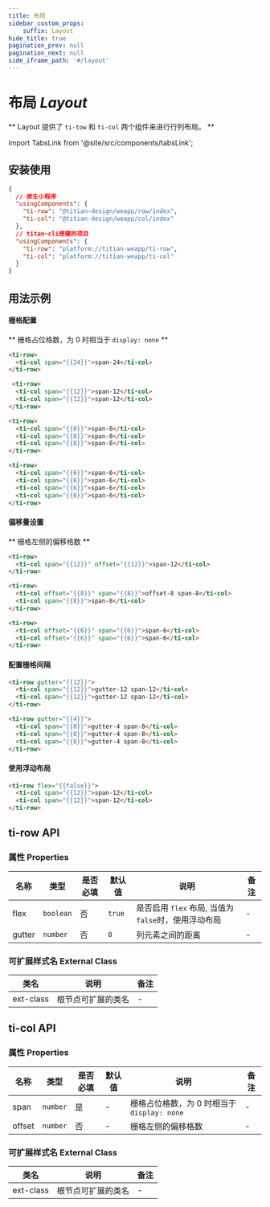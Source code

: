 ```yaml
---
title: 布局
sidebar_custom_props: 
    suffix: Layout
hide_title: true
pagination_prev: null
pagination_next: null
side_iframe_path: '#/layout'
---
```


# 布局 _Layout_

** Layout 提供了 `ti-tow` 和 `ti-col` 两个组件来进行行列布局。 **

import TabsLink from '@site/src/components/tabsLink';

<TabsLink id="ti-row-api" />

## 安装使用


```json showLineNumbers
{
  // 原生小程序
  "usingComponents": {
    "ti-row": "@titian-design/weapp/row/index",
    "ti-col": "@titian-design/weapp/col/index"
  },
  // titan-cli搭建的项目
  "usingComponents": {
    "ti-row": "platform://titian-weapp/ti-row",
    "ti-col": "platform://titian-weapp/ti-col"
  }
}
```
## 用法示例

#### 栅格配置

** 栅格占位格数，为 0 时相当于 `display: none` **

```html showLineNumbers
<ti-row>
  <ti-col span="{{24}}">span-24</ti-col>
</ti-row>

 <ti-row>
  <ti-col span="{{12}}">span-12</ti-col>
  <ti-col span="{{12}}">span-12</ti-col>
</ti-row>

<ti-row>
  <ti-col span="{{8}}">span-8</ti-col>
  <ti-col span="{{8}}">span-8</ti-col>
  <ti-col span="{{8}}">span-8</ti-col>
</ti-row>

<ti-row>
  <ti-col span="{{6}}">span-6</ti-col>
  <ti-col span="{{6}}">span-6</ti-col>
  <ti-col span="{{6}}">span-6</ti-col>
  <ti-col span="{{6}}">span-6</ti-col>
</ti-row>
```

#### 偏移量设置
** 栅格左侧的偏移格数 **

```html showLineNumbers
<ti-row>
  <ti-col span="{{12}}" offset="{{12}}">span-12</ti-col>
</ti-row>

<ti-row>
  <ti-col offset="{{8}}" span="{{8}}">offset-8 span-8</ti-col>
  <ti-col span="{{8}}">span-8</ti-col>
</ti-row>

<ti-row>
  <ti-col offset="{{6}}" span="{{6}}">span-6</ti-col>
  <ti-col offset="{{6}}" span="{{6}}">span-6</ti-col>
</ti-row>
```

#### 配置栅格间隔
```html showLineNumbers
<ti-row gutter="{{12}}">
  <ti-col span="{{12}}">gutter-12 span-12</ti-col>
  <ti-col span="{{12}}">gutter-12 span-12</ti-col>
</ti-row>

<ti-row gutter="{{4}}">
  <ti-col span="{{8}}">gutter-4 span-8</ti-col>
  <ti-col span="{{8}}">gutter-4 span-8</ti-col>
  <ti-col span="{{8}}">gutter-4 span-8</ti-col>
</ti-row>
```
#### 使用浮动布局

```html showLineNumbers
<ti-row flex="{{false}}">
  <ti-col span="{{12}}">span-12</ti-col>
  <ti-col span="{{12}}">span-12</ti-col>
</ti-row>
```

## ti-row API

### 属性 **Properties**

| 名称   | 类型    | 是否必填 | 默认值 | 说明               | 备注 |
| ------ | ------- | -------- | ------ | ------------------ | ---- |
| flex   | `boolean` | 否       | `true`   | 是否启用 `flex` 布局, 当值为`false`时，使用浮动布局 | -    |
| gutter | `number`  | 否       | `0`      | 列元素之间的距离   | -    |

### 可扩展样式名 **External Class**

| 类名     | 说明               | 备注 |
| -------- | ------------------ | ---- |
| ext-class | 根节点可扩展的类名 | -    |


## ti-col API 

### 属性 **Properties**

| 名称   | 类型     | 是否必填 | 默认值 | 说明                                      | 备注 |
| ------ | -------- | -------- | ------ | ----------------------------------------- | ---- |
| span   | `number` | 是       | -      | 栅格占位格数，为 0 时相当于 `display: none` | -    |
| offset | `number` | 否       | -      | 栅格左侧的偏移格数                        | -    |

### 可扩展样式名 **External Class**

| 类名     | 说明               | 备注 |
| -------- | ------------------ | ---- |
| ext-class | 根节点可扩展的类名 | -    |